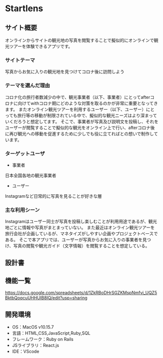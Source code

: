 # Startlens

## サイト概要

オンラインからサイトの観光地の写真を閲覧することで擬似的にオンラインで観光ツアーを体験できるアプリです。

### サイトテーマ

写真からお気に入りの観光地を見つけてコロナ後に訪問しよう

### テーマを選んだ理由

コロナ化の旅行者数減少の中で、観光事業者（以下、事業者）にとってafterコロナに向けてwithコロナ期にどのような対策を取るのかが非常に重要となってきます。
またオンライン観光ツアーを利用するユーザー（以下、ユーザー）にとっても旅行等の移動が制限されている中で、擬似的な観光ニーズはより深まっていくだろうと想定してます。
そこで、事業者が写真及び説明文を投稿し、それをユーザーが閲覧することで擬似的な観光をオンライン上で行い、afterコロナ後に再び観光への移動を促進するために少しでも役に立てればとの想いで制作しています。

### ターゲットユーザ

* 事業者

日本全国各地の観光事業者

* ユーザー

Instagramなど日常的に写真を見ることが好きな層

### 主な利用シーン

Instagramはユーザー同士が写真を投稿し楽しむことが利用用途であるが、観光地ごとに情報や写真がまとまっていない。
また最近はオンライン観光ツアーを旅行会社が企画しているが、マネタイズがしやすい企画やプロジェクトベースである。
そこで本アプリでは、ユーザーが写真からお気に入りの事業者を見つけ、写真の閲覧や観光ガイド（文字情報）を閲覧することを想定している。

## 設計書



## 機能一覧
<https://docs.google.com/spreadsheets/d/1ZkRBoDHrSGZKMspNmfvi_UQZ5BktbQoqcuUHHUlB8IQ/edit?usp=sharing>

## 開発環境
- OS：MacOS v10.15.7
- 言語：HTML,CSS,JavaScript,Ruby,SQL
- フレームワーク：Ruby on Rails
- JSライブラリ：React.js
- IDE：VScode
